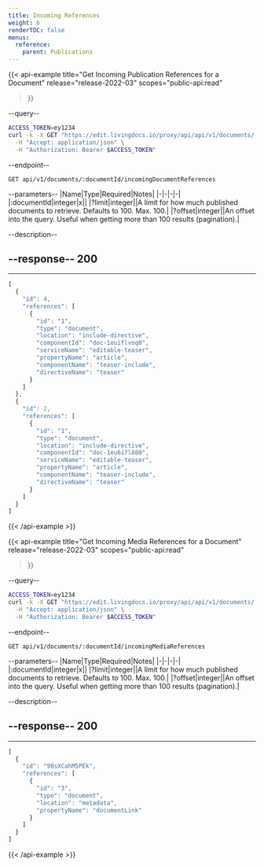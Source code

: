 ```yaml
---
title: Incoming References
weight: 6
renderTOC: false
menus:
  reference:
    parent: Publications
---
```


{{< api-example
  title="Get Incoming Publication References for a Document"
  release="release-2022-03"
  scopes="public-api:read"
>}}

--query--

```bash
ACCESS_TOKEN=ey1234
curl -k -X GET "https://edit.livingdocs.io/proxy/api/api/v1/documents/:documentId/incomingDocumentReferences" \
  -H "Accept: application/json" \
  -H "Authorization: Bearer $ACCESS_TOKEN"
```

--endpoint--
```
GET api/v1/documents/:documentId/incomingDocumentReferences
```

--parameters--
|Name|Type|Required|Notes|
|-|-|-|-|
|:documentId|integer|x||
|?limit|integer||A limit for how much published documents to retrieve. Defaults to 100. Max. 100.|
|?offset|integer||An offset into the query. Useful when getting more than 100 results (pagination).|

--description--

--response--
200
---
---
```js
[
  {
    "id": 4,
    "references": [
      {
        "id": "1",
        "type": "document",
        "location": "include-directive",
        "componentId": "doc-1euiflvoq0",
        "serviceName": "editable-teaser",
        "propertyName": "article",
        "componentName": "teaser-include",
        "directiveName": "teaser"
      }
    ]
  },
  {
    "id": 2,
    "references": [
      {
        "id": "1",
        "type": "document",
        "location": "include-directive",
        "componentId": "doc-1eu6i7l880",
        "serviceName": "editable-teaser",
        "propertyName": "article",
        "componentName": "teaser-include",
        "directiveName": "teaser"
      }
    ]
  }
]
```

{{< /api-example >}}

{{< api-example
  title="Get Incoming Media References for a Document"
  release="release-2022-03"
  scopes="public-api:read"
>}}

--query--

```bash
ACCESS_TOKEN=ey1234
curl -k -X GET "https://edit.livingdocs.io/proxy/api/api/v1/documents/:documentId/incomingMediaReferences" \
  -H "Accept: application/json" \
  -H "Authorization: Bearer $ACCESS_TOKEN"
```

--endpoint--
```
GET api/v1/documents/:documentId/incomingMediaReferences
```

--parameters--
|Name|Type|Required|Notes|
|-|-|-|-|
|:documentId|integer|x||
|?limit|integer||A limit for how much published documents to retrieve. Defaults to 100. Max. 100.|
|?offset|integer||An offset into the query. Useful when getting more than 100 results (pagination).|

--description--

--response--
200
---
---
```js
[
  {
    "id": "98sXCahM5PEk",
    "references": [
      {
        "id": "3",
        "type": "document",
        "location": "metadata",
        "propertyName": "documentLink"
      }
    ]
  }
]
```

{{< /api-example >}}
